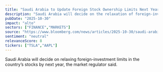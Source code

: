 ```yaml
---
title: "Saudi Arabia to Update Foreign Stock Ownership Limits Next Year"
description: "Saudi Arabia will decide on the relaxation of foreign-investment limits in the country's stocks by next year, as announced by the market regulator."
pubDate: "2025-10-30"
impact: "alto"
sectors: ["FINANCE","MARKETS"]
source: "https://www.bloomberg.com/news/articles/2025-10-30/saudi-arabia-to-update-foreign-stock-ownership-limits-next-year"
sentiment: "neutral"
relevanceScore: 8
tickers: ["TSLA","AAPL"]
---
```


Saudi Arabia will decide on relaxing foreign-investment limits in the country’s stocks by next year, the market regulator said.
